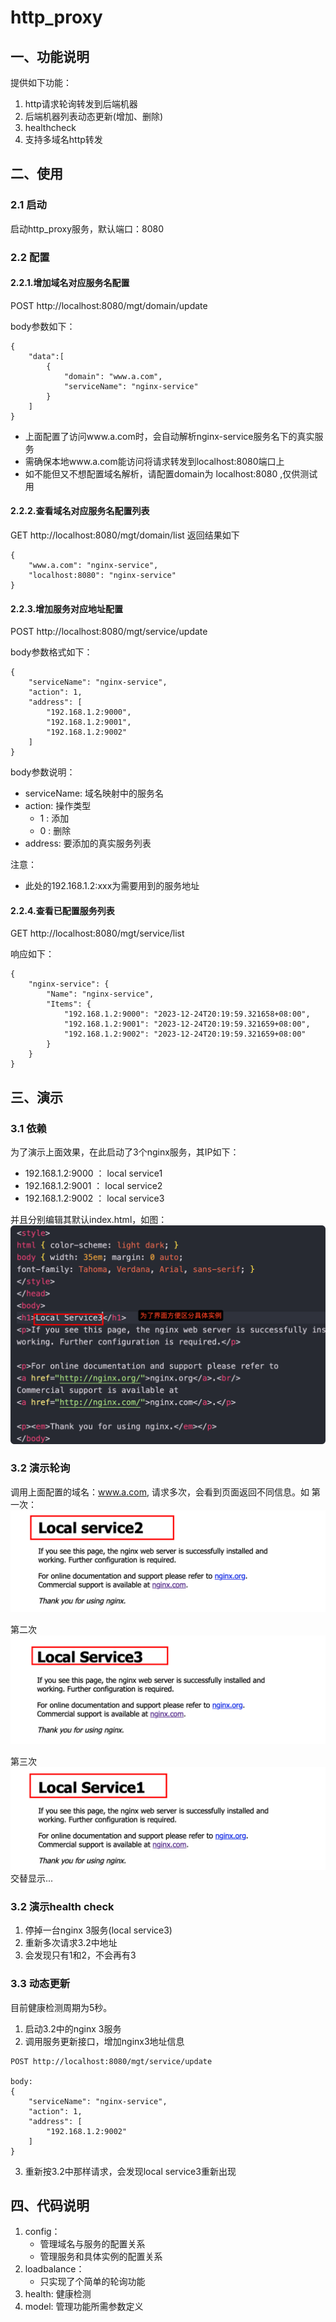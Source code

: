 # http_proxy
## 一、功能说明
提供如下功能：
1. http请求轮询转发到后端机器
2. 后端机器列表动态更新(增加、删除)
3. healthcheck
4. 支持多域名http转发

## 二、使用
### 2.1 启动
启动http_proxy服务，默认端口：8080

### 2.2 配置
#### 2.2.1.增加域名对应服务名配置
POST http://localhost:8080/mgt/domain/update

body参数如下：
```
{
    "data":[
        {
            "domain": "www.a.com",
            "serviceName": "nginx-service"
        }
    ]
}
```
* 上面配置了访问www.a.com时，会自动解析nginx-service服务名下的真实服务
* 需确保本地www.a.com能访问将请求转发到localhost:8080端口上
* 如不能但又不想配置域名解析，请配置domain为 localhost:8080 ,仅供测试用
#### 2.2.2.查看域名对应服务名配置列表
GET http://localhost:8080/mgt/domain/list
返回结果如下
```
{
    "www.a.com": "nginx-service",
    "localhost:8080": "nginx-service"
}
```

#### 2.2.3.增加服务对应地址配置
POST http://localhost:8080/mgt/service/update

body参数格式如下：
```
{
    "serviceName": "nginx-service",
    "action": 1,
    "address": [
        "192.168.1.2:9000",
        "192.168.1.2:9001",
        "192.168.1.2:9002"
    ]
}
```
body参数说明：
* serviceName: 域名映射中的服务名
* action: 操作类型
  * 1 : 添加
  * 0 : 删除
* address: 要添加的真实服务列表

注意：
* 此处的192.168.1.2:xxx为需要用到的服务地址

#### 2.2.4.查看已配置服务列表
GET http://localhost:8080/mgt/service/list

响应如下：
```
{
    "nginx-service": {
        "Name": "nginx-service",
        "Items": {
            "192.168.1.2:9000": "2023-12-24T20:19:59.321658+08:00",
            "192.168.1.2:9001": "2023-12-24T20:19:59.321659+08:00",
            "192.168.1.2:9002": "2023-12-24T20:19:59.321659+08:00"
        }
    }
}
```

## 三、演示
### 3.1 依赖
为了演示上面效果，在此启动了3个nginx服务，其IP如下：

* 192.168.1.2:9000 ： local service1
* 192.168.1.2:9001 ： local service2
* 192.168.1.2:9002 ： local service3

并且分别编辑其默认index.html，如图：
![](doc/img/nginx-edit-html.png)

### 3.2 演示轮询
调用上面配置的域名：www.a.com, 请求多次，会看到页面返回不同信息。如
第一次：
![](doc/img/local-service2.png)

第二次
![](doc/img/local-service3.png)

第三次
![](doc/img/local-service1.png)
交替显示...

### 3.2 演示health check
1. 停掉一台nginx 3服务(local service3)
2. 重新多次请求3.2中地址
3. 会发现只有1和2，不会再有3

### 3.3 动态更新
目前健康检测周期为5秒。

1. 启动3.2中的nginx 3服务
2. 调用服务更新接口，增加nginx3地址信息
```
POST http://localhost:8080/mgt/service/update

body:
{
    "serviceName": "nginx-service",
    "action": 1,
    "address": [
        "192.168.1.2:9002"
    ]
}
```
3. 重新按3.2中那样请求，会发现local service3重新出现

## 四、代码说明
1. config：
   * 管理域名与服务的配置关系
   * 管理服务和具体实例的配置关系
2. loadbalance：
   * 只实现了个简单的轮询功能
3. health: 健康检测
4. model: 管理功能所需参数定义

